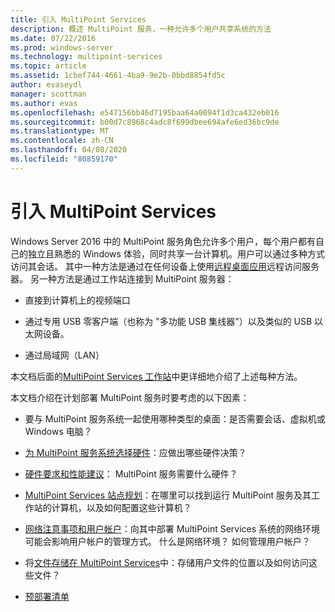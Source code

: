 ```yaml
---
title: 引入 MultiPoint Services
description: 概述 MultiPoint 服务，一种允许多个用户共享系统的方法
ms.date: 07/22/2016
ms.prod: windows-server
ms.technology: multipoint-services
ms.topic: article
ms.assetid: 1cbef744-4661-4ba9-9e2b-0bbd8854fd5c
author: evaseydl
manager: scottman
ms.author: evas
ms.openlocfilehash: e547156bb46d7195baa64a0094f1d3ca432eb016
ms.sourcegitcommit: b00d7c8968c4adc8f699dbee694afe6ed36bc9de
ms.translationtype: MT
ms.contentlocale: zh-CN
ms.lasthandoff: 04/08/2020
ms.locfileid: "80859170"
---
```

# <a name="introducing-multipoint-services"></a>引入 MultiPoint Services
Windows Server 2016 中的 MultiPoint 服务角色允许多个用户，每个用户都有自己的独立且熟悉的 Windows 体验，同时共享一台计算机。用户可以通过多种方式访问其会话。 其中一种方法是通过在任何设备上使用[远程桌面应用](../remote-desktop-services/clients/remote-desktop-clients.md)远程访问服务器。 另一种方法是通过工作站连接到 MultiPoint 服务器：  
  
-   直接到计算机上的视频端口  
  
-   通过专用 USB 零客户端（也称为 "多功能 USB 集线器"）以及类似的 USB 以太网设备。  
  
-   通过局域网（LAN）  
  
本文档后面的[MultiPoint Services 工作站](MultiPoint-services-Stations.md)中更详细地介绍了上述每种方法。  
  
本文档介绍在计划部署 MultiPoint 服务时要考虑的以下因素：  
  
-   要与 MultiPoint 服务系统一起使用哪种类型的桌面：是否需要会话、虚拟机或 Windows 电脑？  
  
-   [为 MultiPoint 服务系统选择硬件](Selecting-Hardware-for-Your-MultiPoint-services-System.md)：应做出哪些硬件决策？  
  
-   [硬件要求和性能建议](Hardware-Requirements-and-Performance-Recommendations.md)： MultiPoint 服务需要什么硬件？  
  
-   [MultiPoint Services 站点规划](MultiPoint-services-Site-Planning.md)：在哪里可以找到运行 MultiPoint 服务及其工作站的计算机，以及如何配置这些计算机？  
  
-   [网络注意事项和用户帐户](Network-Considerations-and-User-Accounts.md)：向其中部署 MultiPoint Services 系统的网络环境可能会影响用户帐户的管理方式。 什么是网络环境？ 如何管理用户帐户？  
  
-   将[文件存储在 MultiPoint Services](Storing-Files-with-MultiPoint-services.md)中：存储用户文件的位置以及如何访问这些文件？  
  
-   [预部署清单](Predeployment-Checklist.md)  